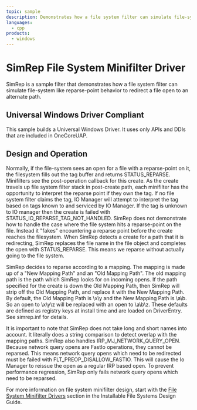 ```yaml
---
topic: sample
description: Demonstrates how a file system filter can simulate file-system like reparse-point behavior to redirect a file open to an alternate path.
languages:
  - cpp
products:
  - windows
---
```


<!---
    name: SimRep File System Minifilter Driver
    platform: WDM
    language: cpp
    category: FileSystem
    description: Demonstrates how a file system filter can simulate file-system like reparse-point behavior to redirect a file open to an alternate path.
    samplefwlink: http://go.microsoft.com/fwlink/p/?LinkId=617656
--->

# SimRep File System Minifilter Driver

SimRep is a sample filter that demonstrates how a file system filter can simulate file-system like reparse-point behavior to redirect a file open to an alternate path.

## Universal Windows Driver Compliant

This sample builds a Universal Windows Driver. It uses only APIs and DDIs that are included in OneCoreUAP.

## Design and Operation

Normally, if the file-system sees an open for a file with a reparse-point on it, the filesystem fills out the tag buffer and returns STATUS\_REPARSE. Minifilters see the post-operation callback for this create. As the create travels up file system filter stack in post-create path, each minifilter has the opportunity to interpret the reparse point if they own the tag. If no file system filter claims the tag, IO Manager will attempt to interpret the tag based on tags known to and serviced by IO Manager. If the tag is unknown to IO manager then the create is failed with STATUS\_IO\_REPARSE\_TAG\_NOT\_HANDLED. SimRep does not demonstrate how to handle the case where the file system hits a reparse-point on the file. Instead it "fakes" encountering a reparse point before the create reaches the filesystem. When SimRep detects a create for a path that it is redirecting, SimRep replaces the file name in the file object and completes the open with STATUS\_REPARSE. This means we reparse without actually going to the file system.

SimRep decides to reparse according to a mapping. The mapping is made up of a "New Mapping Path" and an "Old Mapping Path". The old mapping path is the path which SimRep looks for on incoming opens. If the path specified for the create is down the Old Mapping Path, then SimRep will strip off the Old Mapping Path, and replace it with the New Mapping Path. By default, the Old Mapping Path is \\x\\y and the New Mapping Path is \\a\\b. So an open to \\x\\y\\z will be replaced with an open to \\a\\b\\z. These defaults are defined as registry keys at install time and are loaded on DriverEntry. See simrep.inf for details.

It is important to note that SimRep does not take long and short names into account. It literally does a string comparison to detect overlap with the mapping paths. SimRep also handles IRP\_MJ\_NETWORK\_QUERY\_OPEN. Because network query opens are FastIo operations, they cannot be reparsed. This means network query opens which need to be redirected must be failed with FLT\_PREOP\_DISALLOW\_FASTIO. This will cause the Io Manager to reissue the open as a regular IRP based open. To prevent performance regression, SimRep only fails network query opens which need to be reparsed.

For more information on file system minifilter design, start with the [File System Minifilter Drivers](http://msdn.microsoft.com/en-us/library/windows/hardware/ff540402) section in the Installable File Systems Design Guide.
